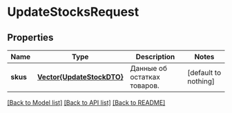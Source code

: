 # UpdateStocksRequest


## Properties
Name | Type | Description | Notes
------------ | ------------- | ------------- | -------------
**skus** | [**Vector{UpdateStockDTO}**](UpdateStockDTO.md) | Данные об остатках товаров.  | [default to nothing]


[[Back to Model list]](../README.md#models) [[Back to API list]](../README.md#api-endpoints) [[Back to README]](../README.md)


